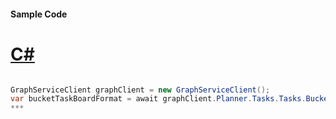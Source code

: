 #### Sample Code
# [C#](#tab/c-sharp)

```C#

GraphServiceClient graphClient = new GraphServiceClient();
var bucketTaskBoardFormat = await graphClient.Planner.Tasks.Tasks.BucketTaskBoardFormat.Request().GetAsync();
*** 

```